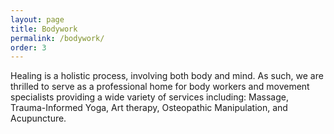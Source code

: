 ```yaml
---
layout: page
title: Bodywork
permalink: /bodywork/
order: 3
---
```


Healing is a holistic process, involving both body and mind. As such, we are thrilled to serve as a professional home for body workers and movement specialists providing a wide variety of services including: Massage, Trauma-Informed Yoga, Art therapy, Osteopathic Manipulation, and Acupuncture.
